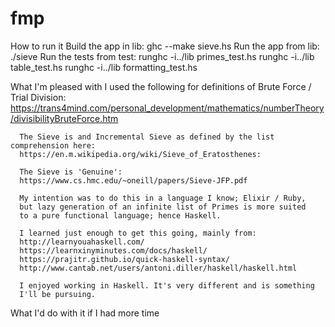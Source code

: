 # fmp
How to run it
  Build the app in lib: 
  ghc --make sieve.hs 
  Run the app from lib: 
  ./sieve
  Run the tests from test:
      runghc -i../lib primes_test.hs
      runghc -i../lib table_test.hs
      runghc -i../lib formatting_test.hs

What I'm pleased with
      I used the following for definitions of Brute Force / Trial Division: 
      https://trans4mind.com/personal_development/mathematics/numberTheory/divisibilityBruteForce.htm

      The Sieve is and Incremental Sieve as defined by the list comprehension here:
      https://en.m.wikipedia.org/wiki/Sieve_of_Eratosthenes:

      The Sieve is 'Genuine':
      https://www.cs.hmc.edu/~oneill/papers/Sieve-JFP.pdf 

      My intention was to do this in a language I know; Elixir / Ruby,
      but lazy generation of an infinite list of Primes is more suited
      to a pure functional language; hence Haskell.

      I learned just enough to get this going, mainly from:
      http://learnyouahaskell.com/
      https://learnxinyminutes.com/docs/haskell/
      https://prajitr.github.io/quick-haskell-syntax/
      http://www.cantab.net/users/antoni.diller/haskell/haskell.html

      I enjoyed working in Haskell. It's very different and is something
      I'll be pursuing.
What I'd do with it if I had more time
